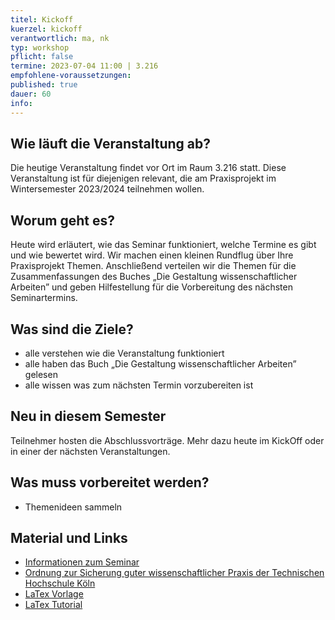 ```yaml
---
titel: Kickoff
kuerzel: kickoff
verantwortlich: ma, nk
typ: workshop
pflicht: false
termine: 2023-07-04 11:00 | 3.216
empfohlene-voraussetzungen: 
published: true
dauer: 60
info: 
---
```



## Wie läuft die Veranstaltung ab?
Die heutige Veranstaltung findet vor Ort im Raum 3.216 statt. Diese Veranstaltung ist für diejenigen relevant, die am Praxisprojekt im Wintersemester 2023/2024 teilnehmen wollen.

## Worum geht es?
Heute wird erläutert, wie das Seminar funktioniert, welche Termine es gibt und wie bewertet wird. Wir machen einen kleinen Rundflug über Ihre Praxisprojekt Themen. Anschließend verteilen wir die Themen für die Zusammenfassungen des Buches „Die Gestaltung wissenschaftlicher Arbeiten” und geben Hilfestellung für die Vorbereitung des nächsten Seminartermins.

## Was sind die Ziele?
- alle verstehen wie die Veranstaltung funktioniert
- alle haben das Buch „Die Gestaltung wissenschaftlicher Arbeiten” gelesen
- alle wissen was zum nächsten Termin vorzubereiten ist

## Neu in diesem Semester
Teilnehmer hosten die Abschlussvorträge. Mehr dazu heute im KickOff oder in einer der nächsten Veranstaltungen.

## Was muss vorbereitet werden?
* Themenideen sammeln

## Material und Links
* [Informationen zum Seminar](https://ilias.th-koeln.de/goto.php?target=file_1995359_download&client_id=ILIAS_FH_Koeln)
* [Ordnung zur Sicherung guter wissenschaftlicher Praxis der Technischen Hochschule Köln](https://www.th-koeln.de/mam/downloads/deutsch/hochschule/amtlichemitteilungen/endfassung_02_2020.pdf)
* [LaTex Vorlage](https://ilias.th-koeln.de/goto.php?target=file_1355498_download&client_id=ILIAS_FH_Koeln)
* [LaTex Tutorial](https://www.latex-tutorial.com)

